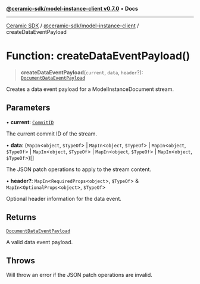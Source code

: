 [**@ceramic-sdk/model-instance-client v0.7.0**](../README.md) • **Docs**

***

[Ceramic SDK](../../../README.md) / [@ceramic-sdk/model-instance-client](../README.md) / createDataEventPayload

# Function: createDataEventPayload()

> **createDataEventPayload**(`current`, `data`, `header`?): [`DocumentDataEventPayload`](../../model-instance-protocol/type-aliases/DocumentDataEventPayload.md)

Creates a data event payload for a ModelInstanceDocument stream.

## Parameters

• **current**: [`CommitID`](../../identifiers/classes/CommitID.md)

The current commit ID of the stream.

• **data**: (`MapIn`\<`object`, `$TypeOf`\> \| `MapIn`\<`object`, `$TypeOf`\> \| `MapIn`\<`object`, `$TypeOf`\> \| `MapIn`\<`object`, `$TypeOf`\> \| `MapIn`\<`object`, `$TypeOf`\> \| `MapIn`\<`object`, `$TypeOf`\>)[]

The JSON patch operations to apply to the stream content.

• **header?**: `MapIn`\<`RequiredProps`\<`object`\>, `$TypeOf`\> & `MapIn`\<`OptionalProps`\<`object`\>, `$TypeOf`\>

Optional header information for the data event.

## Returns

[`DocumentDataEventPayload`](../../model-instance-protocol/type-aliases/DocumentDataEventPayload.md)

A valid data event payload.

## Throws

Will throw an error if the JSON patch operations are invalid.
